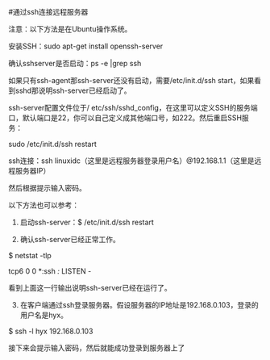 #通过ssh连接远程服务器

注意：以下方法是在Ubuntu操作系统。

安装SSH：sudo apt-get install openssh-server

确认sshserver是否启动：ps -e |grep ssh

如果只有ssh-agent那ssh-server还没有启动，需要/etc/init.d/ssh start，如果看到sshd那说明ssh-server已经启动了。

ssh-server配置文件位于/ etc/ssh/sshd_config，在这里可以定义SSH的服务端口，默认端口是22，你可以自己定义成其他端口号，如222。然后重启SSH服务：

sudo /etc/init.d/ssh restart

ssh连接：ssh linuxidc（这里是远程服务器登录用户名）@192.168.1.1（这里是远程服务器IP）

然后根据提示输入密码。

以下方法也可以参考：

1. 启动ssh-server：$ /etc/init.d/ssh restart

2. 确认ssh-server已经正常工作。

$ netstat -tlp

tcp6    0    0 *:ssh                *:*                   LISTEN     -

看到上面这一行输出说明ssh-server已经在运行了。

3. 在客户端通过ssh登录服务器。假设服务器的IP地址是192.168.0.103，登录的用户名是hyx。

$ ssh -l hyx 192.168.0.103

接下来会提示输入密码，然后就能成功登录到服务器上了

